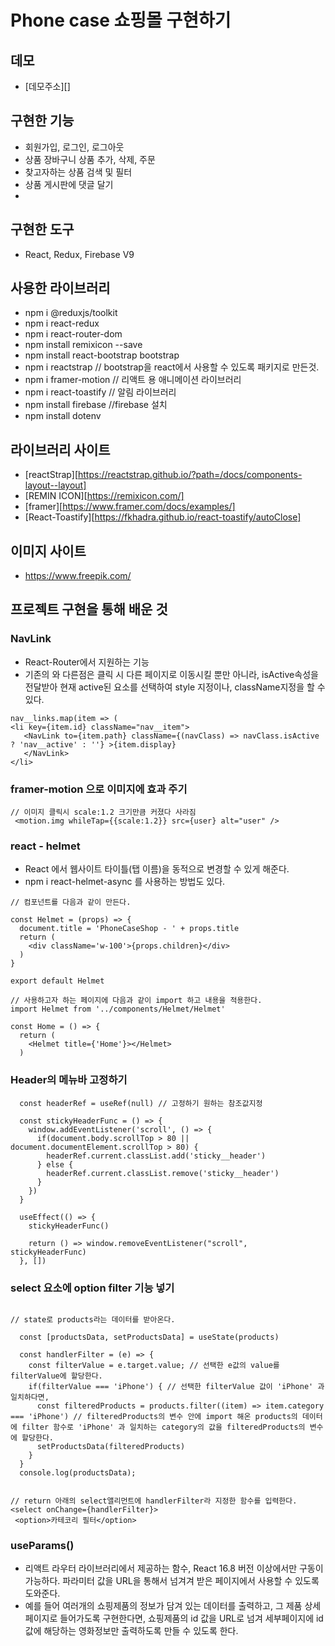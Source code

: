 # Phone case 쇼핑몰 구현하기

## 데모
- [데모주소][]

## 구현한 기능
- 회원가입, 로그인, 로그아웃
- 상품 장바구니 상품 추가, 삭제, 주문
- 찾고자하는 상품 검색 및 필터
- 상품 게시판에 댓글 달기
- 


## 구현한 도구
- React, Redux, Firebase V9

## 사용한 라이브러리
- npm i @reduxjs/toolkit
- npm i react-redux
- npm i react-router-dom
- npm install remixicon --save
- npm install react-bootstrap bootstrap
- npm i reactstrap  // bootstrap을 react에서 사용할 수 있도록 패키지로 만든것.
- npm i framer-motion // 리액트 용 애니메이션 라이브러리
- npm i react-toastify // 알림 라이브러리
- npm install firebase //firebase 설치
- npm install dotenv


## 라이브러리 사이트
 - [reactStrap][https://reactstrap.github.io/?path=/docs/components-layout--layout]
 - [REMIN ICON][https://remixicon.com/]
 - [framer][https://www.framer.com/docs/examples/]
- [React-Toastify][https://fkhadra.github.io/react-toastify/autoClose]

## 이미지 사이트
- https://www.freepik.com/

## 프로젝트 구현을 통해 배운 것

### NavLink
- React-Router에서 지원하는 기능
- 기존의 <Link> 와 다른점은 클릭 시 다른 페이지로 이동시킬 뿐만 아니라, isActive속성을 전달받아 현재 active된 요소를 선택하여 style 지정이나, className지정을 할 수 있다.

 ```
nav__links.map(item => (
 <li key={item.id} className="nav__item">
    <NavLink to={item.path} className={(navClass) => navClass.isActive ? 'nav__active' : ''} >{item.display}
    </NavLink>
 </li>
  ```

### framer-motion 으로 이미지에 효과 주기
```
// 이미지 클릭시 scale:1.2 크기만큼 커졌다 사라짐
 <motion.img whileTap={{scale:1.2}} src={user} alt="user" />

```

### react - helmet
- React 에서 웹사이트 타이틀(탭 이름)을 동적으로 변경할 수 있게 해준다. 
- npm i react-helmet-async 를 사용하는 방법도 있다.
```
// 컴포넌트를 다음과 같이 만든다. 

const Helmet = (props) => {
  document.title = 'PhoneCaseShop - ' + props.title
  return (
    <div className='w-100'>{props.children}</div>
  )
}

export default Helmet
```
```
// 사용하고자 하는 페이지에 다음과 같이 import 하고 내용을 적용한다. 
import Helmet from '../components/Helmet/Helmet'

const Home = () => {
  return (
    <Helmet title={'Home'}></Helmet>
  )
```

### Header의 메뉴바 고정하기 

```
  const headerRef = useRef(null) // 고정하기 원하는 참조값지정

  const stickyHeaderFunc = () => {
    window.addEventListener('scroll', () => {
      if(document.body.scrollTop > 80 || document.documentElement.scrollTop > 80) {
        headerRef.current.classList.add('sticky__header')
      } else {
        headerRef.current.classList.remove('sticky__header')
      }
    })
  }

  useEffect(() => {
    stickyHeaderFunc()

    return () => window.removeEventListener("scroll", stickyHeaderFunc)
  }, [])
```

### select 요소에 option filter 기능 넣기
```

// state로 products라는 데이터를 받아온다.

  const [productsData, setProductsData] = useState(products)
  
  const handlerFilter = (e) => {
    const filterValue = e.target.value; // 선택한 e값의 value를 filterValue에 할당한다. 
    if(filterValue === 'iPhone') { // 선택한 filterValue 값이 'iPhone' 과 일치하다면,
      const filteredProducts = products.filter((item) => item.category === 'iPhone') // filteredProducts의 변수 안에 import 해온 products의 데이터에 filter 함수로 'iPhone' 과 일치하는 category의 값을 filteredProducts의 변수에 할당한다. 
      setProductsData(filteredProducts)
    }
  }
  console.log(productsData);


// return 아래의 select앨리먼트에 handlerFilter라 지정한 함수를 입력한다.
<select onChange={handlerFilter}>
 <option>카테코리 필터</option>

```

### useParams()
- 리액트 라우터 라이브러리에서 제공하는 함수, React 16.8 버전 이상에서만 구동이 가능하다. 파라미터 값을 URL을 통해서 넘겨겨 받은 페이지에서 사용할 수 있도록 도와준다.
- 예를 들어 여러개의 쇼핑제품의 정보가 담겨 있는 데이터를 출력하고, 그 제품 상세페이지로 들어가도록 구현한다면, 쇼핑제품의 id 값을 URL로 넘겨 세부페이지에 id값에 해당하는 영화정보만 출력하도록 만들 수 있도록 한다. 
